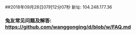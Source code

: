 ##2018年09月28日07时12分07秒 新址: 104.248.177.36
### 兔友常见问题及解答: https://github.com/wanggonging/d/blob/w/FAQ.md
